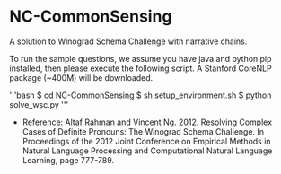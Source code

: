 # NC-CommonSensing

A solution to Winograd Schema Challenge with narrative chains.

To run the sample questions, we assume you have java and python pip installed, then please execute the following script. A Stanford CoreNLP package (~400M) will be downloaded.

'''bash
$ cd NC-CommonSensing
$ sh setup_environment.sh
$ python solve_wsc.py
'''

- Reference: Altaf Rahman and Vincent Ng. 2012. Resolving Complex Cases of Definite Pronouns: The Winograd Schema 
Challenge.  In  Proceedings  of  the  2012  Joint  Conference  on  Empirical  Methods  in  Natural  Language 
Processing and Computational Natural Language Learning, page 777-789. 
